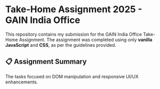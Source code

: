 # Take-Home Assignment 2025 - GAIN India Office

This repository contains my submission for the GAIN India Office Take-Home Assignment. The assignment was completed using only **vanilla JavaScript** and **CSS**, as per the guidelines provided.

## 📋 Assignment Summary

The tasks focused on DOM manipulation and responsive UI/UX enhancements. 
